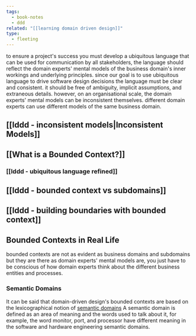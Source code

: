 ```yaml
---
tags:
  - book-notes
  - ddd
related: "[[learning domain driven design]]"
type:
  - fleeting
---
```

to ensure a project's success you must develop a ubiquitous language that can be used for communication by all stakeholders, the language should reflect the domain experts' mental models of the business domain's inner workings and underlying principles. since our goal is to use ubiquitous language to drive software design decisions the language must be clear and consistent. it should be free of ambiguity, implicit assumptions, and extraneous details. however, on an organisational scale, the domain experts' mental models can be inconsistent themselves. different domain experts can use different models of the same business domain.

## [[lddd - inconsistent models|Inconsistent Models]]

## [[What is a Bounded Context?]]

### [[lddd - ubiquitous language refined]]

## [[lddd - bounded context vs subdomains]]

## [[lddd - building boundaries with bounded context]]



## Bounded Contexts in Real Life

bounded contexts are not as evident as business domains and subdomains but they are there as domain experts' mental models are, you just have to be conscious of how domain experts think about the different business entities and processes.

### Semantic Domains

It can be said that domain-driven design's bounded contexts are based on the lexicographical notion of [semantic domains](https://en.wikipedia.org/wiki/Semantic_domain#:~:text=In%20lexicography%20a%20semantic%20domain,%2C%20raindrop%2C%20puddle.%22.) A semantic domain is defined as an area of meaning and the words used to talk about it, for example, the word monitor, port, and processor have different meaning in the software and hardware engineering semantic domains.

